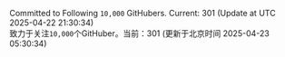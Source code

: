 Committed to Following `10,000` GitHubers. Current: <!-- FOLLOWING_COUNT -->301<!-- FOLLOWING_COUNT --> (Update at UTC <!-- LAST_UPDATED -->2025-04-22 21:30:34<!-- LAST_UPDATED -->)<br>
致力于关注`10,000`个GitHuber。当前：<!-- FOLLOWING_COUNT -->301<!-- FOLLOWING_COUNT --> (更新于北京时间 <!-- LAST_UPDATED_CST -->2025-04-23 05:30:34<!-- LAST_UPDATED_CST -->)
